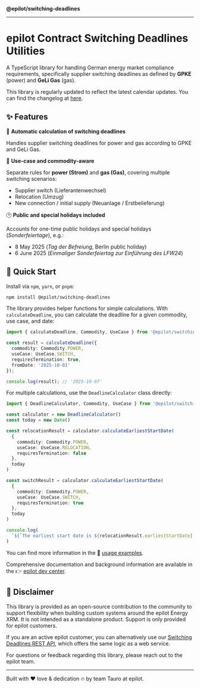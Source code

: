 **@epilot/switching-deadlines**

***

# epilot Contract Switching Deadlines Utilities

A TypeScript library for handling German energy market compliance requirements, specifically supplier switching deadlines as defined by **GPKE** (power) and **GeLi Gas** (gas).

This library is regularly updated to reflect the latest calendar updates. You can find the changelog at [here](documents/CHANGELOG.md).

## ✨ Features

📅 **Automatic calculation of switching deadlines**

Handles supplier switching deadlines for power and gas according to GPKE and GeLi Gas.

🔄 **Use-case and commodity-aware**

Separate rules for **power (Strom)** and **gas (Gas)**, covering multiple switching scenarios:
- Supplier switch (Lieferantenwechsel)
- Relocation (Umzug)
- New connection / initial supply (Neuanlage / Erstbelieferung)

🕑 **Public and special holidays included**

Accounts for one-time public holidays and special holidays (_Sonderfeiertage_), e.g.:
- 8 May 2025 (_Tag der Befreiung_, Berlin public holiday)
- 6 June 2025 (_Einmaliger Sonderfeiertag zur Einführung des LFW24_)

## 🚀 Quick Start

Install via `npm`, `yarn`, or `pnpm`:

```bash
npm install @epilot/switching-deadlines
```

The library provides helper functions for simple calculations.
With `calculateDeadline`, you can calculate the deadline for a given commodity, use case, and date:

```typescript
import { calculateDeadline, Commodity, UseCase } from '@epilot/switching-deadlines';

const result = calculateDeadline({
  commodity: Commodity.POWER,
  useCase: UseCase.SWITCH,
  requiresTermination: true,
  fromDate: '2025-10-01'
});

console.log(result); // '2025-10-07'
```

For multiple calculations, use the `DeadlineCalculator` class directly:

```typescript
import { DeadlineCalculator, Commodity, UseCase } from '@epilot/switching-deadlines';

const calculator = new DeadlineCalculator()
const today = new Date()

const relocationResult = calculator.calculateEarliestStartDate(
  {
    commodity: Commodity.POWER,
    useCase: UseCase.RELOCATION,
    requiresTermination: false
  },
  today
)

const switchResult = calculator.calculateEarliestStartDate(
  {
    commodity: Commodity.POWER,
    useCase: UseCase.SWITCH,
    requiresTermination: true
  },
  today
)

console.log(
  `${`The earliest start date is ${relocationResult.earliestStartDate} for relocation and ${switchResult.earliestStartDate} for switching`}`
)
```
You can find more information in the 📖 [usage examples](documents/EXAMPLES.md).

Comprehensive documentation and background information are available in the 👉 [epilot dev center](https://docs.epilot.io/docs/deadlines/intro).

## 📜 Disclaimer

This library is provided as an open-source contribution to the community to support flexibility when building custom systems around the epilot Energy XRM. It is not intended as a standalone product. Support is only provided for epilot customers.

If you are an active epilot customer, you can alternatively use our [Switching Deadlines REST API](https://docs.epilot.io/api/deadlines), which offers the same logic as a web service.

For questions or feedback regarding this library, please reach out to the epilot team.

---

Built with ❤️ love & dedication 🔥 by team Tauro at epilot.
